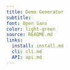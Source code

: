 ```yaml
---
title: Demo Generator
subtitle:
font: Open Sans
color: light-green
source: README.md
links:
  install: install.md
  cli: cli.md
  API: api.md
---
```

